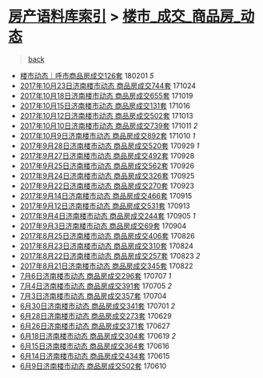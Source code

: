[房产语料库索引](../../README.md)  > [楼市_成交_商品房_动态](楼市_成交_商品房_动态.md)
====
> [back](../README.md)

- [楼市动态｜呼市商品房成交126套](http://jkwz.applinzi.com/ittc/7065170254454326283.html#%E6%A5%BC%E5%B8%82%E5%8A%A8%E6%80%81%EF%BD%9C%E5%91%BC%E5%B8%82%E5%95%86%E5%93%81%E6%88%BF%E6%88%90%E4%BA%A4126%E5%A5%97) 180201 *5* 
- [2017年10月23日济南楼市动态 商品房成交744套](http://jkwz.applinzi.com/ittc/7027932538629260304.html#2017%E5%B9%B410%E6%9C%8823%E6%97%A5%E6%B5%8E%E5%8D%97%E6%A5%BC%E5%B8%82%E5%8A%A8%E6%80%81+%E5%95%86%E5%93%81%E6%88%BF%E6%88%90%E4%BA%A4744%E5%A5%97) 171024  
- [2017年10月18日济南楼市动态 商品房成交655套](http://jkwz.applinzi.com/ittc/7026075772224275472.html#2017%E5%B9%B410%E6%9C%8818%E6%97%A5%E6%B5%8E%E5%8D%97%E6%A5%BC%E5%B8%82%E5%8A%A8%E6%80%81+%E5%95%86%E5%93%81%E6%88%BF%E6%88%90%E4%BA%A4655%E5%A5%97) 171019  
- [2017年10月15日济南楼市动态 商品房成交131套](http://jkwz.applinzi.com/ittc/7024971996054684689.html#2017%E5%B9%B410%E6%9C%8815%E6%97%A5%E6%B5%8E%E5%8D%97%E6%A5%BC%E5%B8%82%E5%8A%A8%E6%80%81+%E5%95%86%E5%93%81%E6%88%BF%E6%88%90%E4%BA%A4131%E5%A5%97) 171016  
- [2017年10月12日济南楼市动态 商品房成交502套](http://jkwz.applinzi.com/ittc/7023901618335122449.html#2017%E5%B9%B410%E6%9C%8812%E6%97%A5%E6%B5%8E%E5%8D%97%E6%A5%BC%E5%B8%82%E5%8A%A8%E6%80%81+%E5%95%86%E5%93%81%E6%88%BF%E6%88%90%E4%BA%A4502%E5%A5%97) 171013  
- [2017年10月10日济南楼市动态 商品房成交739套](http://jkwz.applinzi.com/ittc/7023158537751102480.html#2017%E5%B9%B410%E6%9C%8810%E6%97%A5%E6%B5%8E%E5%8D%97%E6%A5%BC%E5%B8%82%E5%8A%A8%E6%80%81+%E5%95%86%E5%93%81%E6%88%BF%E6%88%90%E4%BA%A4739%E5%A5%97) 171011 *2* 
- [2017年10月9日济南楼市动态 商品房成交892套](http://jkwz.applinzi.com/ittc/7022742561373029392.html#2017%E5%B9%B410%E6%9C%889%E6%97%A5%E6%B5%8E%E5%8D%97%E6%A5%BC%E5%B8%82%E5%8A%A8%E6%80%81+%E5%95%86%E5%93%81%E6%88%BF%E6%88%90%E4%BA%A4892%E5%A5%97) 171010 *1* 
- [2017年9月28日济南楼市动态 商品房成交520套](http://jkwz.applinzi.com/ittc/7018653792046941200.html#2017%E5%B9%B49%E6%9C%8828%E6%97%A5%E6%B5%8E%E5%8D%97%E6%A5%BC%E5%B8%82%E5%8A%A8%E6%80%81+%E5%95%86%E5%93%81%E6%88%BF%E6%88%90%E4%BA%A4520%E5%A5%97) 170929 *1* 
- [2017年9月27日济南楼市动态 商品房成交492套](http://jkwz.applinzi.com/ittc/7018361504766886929.html#2017%E5%B9%B49%E6%9C%8827%E6%97%A5%E6%B5%8E%E5%8D%97%E6%A5%BC%E5%B8%82%E5%8A%A8%E6%80%81+%E5%95%86%E5%93%81%E6%88%BF%E6%88%90%E4%BA%A4492%E5%A5%97) 170928  
- [2017年9月25日济南楼市动态 商品房成交562套](http://jkwz.applinzi.com/ittc/7017534699780703249.html#2017%E5%B9%B49%E6%9C%8825%E6%97%A5%E6%B5%8E%E5%8D%97%E6%A5%BC%E5%B8%82%E5%8A%A8%E6%80%81+%E5%95%86%E5%93%81%E6%88%BF%E6%88%90%E4%BA%A4562%E5%A5%97) 170926  
- [2017年9月24日济南楼市动态 商品房成交326套](http://jkwz.applinzi.com/ittc/7017170289836950545.html#2017%E5%B9%B49%E6%9C%8824%E6%97%A5%E6%B5%8E%E5%8D%97%E6%A5%BC%E5%B8%82%E5%8A%A8%E6%80%81+%E5%95%86%E5%93%81%E6%88%BF%E6%88%90%E4%BA%A4326%E5%A5%97) 170925  
- [2017年9月22日济南楼市动态 商品房成交270套](http://jkwz.applinzi.com/ittc/7016467603269354513.html#2017%E5%B9%B49%E6%9C%8822%E6%97%A5%E6%B5%8E%E5%8D%97%E6%A5%BC%E5%B8%82%E5%8A%A8%E6%80%81+%E5%95%86%E5%93%81%E6%88%BF%E6%88%90%E4%BA%A4270%E5%A5%97) 170923  
- [2017年9月14日济南楼市动态 商品房成交466套](http://jkwz.applinzi.com/ittc/7013461846596781072.html#2017%E5%B9%B49%E6%9C%8814%E6%97%A5%E6%B5%8E%E5%8D%97%E6%A5%BC%E5%B8%82%E5%8A%A8%E6%80%81+%E5%95%86%E5%93%81%E6%88%BF%E6%88%90%E4%BA%A4466%E5%A5%97) 170915  
- [2017年9月12日济南楼市动态 商品房成交531套](http://jkwz.applinzi.com/ittc/7012756812745671697.html#2017%E5%B9%B49%E6%9C%8812%E6%97%A5%E6%B5%8E%E5%8D%97%E6%A5%BC%E5%B8%82%E5%8A%A8%E6%80%81+%E5%95%86%E5%93%81%E6%88%BF%E6%88%90%E4%BA%A4531%E5%A5%97) 170913  
- [2017年9月4日济南楼市动态 商品房成交244套](http://jkwz.applinzi.com/ittc/7009860045918176273.html#2017%E5%B9%B49%E6%9C%884%E6%97%A5%E6%B5%8E%E5%8D%97%E6%A5%BC%E5%B8%82%E5%8A%A8%E6%80%81+%E5%95%86%E5%93%81%E6%88%BF%E6%88%90%E4%BA%A4244%E5%A5%97) 170905 *1* 
- [2017年9月3日济南楼市动态 商品房成交69套](http://jkwz.applinzi.com/ittc/7009384198421611537.html#2017%E5%B9%B49%E6%9C%883%E6%97%A5%E6%B5%8E%E5%8D%97%E6%A5%BC%E5%B8%82%E5%8A%A8%E6%80%81+%E5%95%86%E5%93%81%E6%88%BF%E6%88%90%E4%BA%A469%E5%A5%97) 170904  
- [2017年8月25日济南楼市动态 商品房成交406套](http://jkwz.applinzi.com/ittc/7006040540439905296.html#2017%E5%B9%B48%E6%9C%8825%E6%97%A5%E6%B5%8E%E5%8D%97%E6%A5%BC%E5%B8%82%E5%8A%A8%E6%80%81+%E5%95%86%E5%93%81%E6%88%BF%E6%88%90%E4%BA%A4406%E5%A5%97) 170826  
- [2017年8月23日济南楼市动态 商品房成交310套](http://jkwz.applinzi.com/ittc/7005311771538359313.html#2017%E5%B9%B48%E6%9C%8823%E6%97%A5%E6%B5%8E%E5%8D%97%E6%A5%BC%E5%B8%82%E5%8A%A8%E6%80%81+%E5%95%86%E5%93%81%E6%88%BF%E6%88%90%E4%BA%A4310%E5%A5%97) 170824  
- [2017年8月22日济南楼市动态 商品房成交257套](http://jkwz.applinzi.com/ittc/7004930329092293649.html#2017%E5%B9%B48%E6%9C%8822%E6%97%A5%E6%B5%8E%E5%8D%97%E6%A5%BC%E5%B8%82%E5%8A%A8%E6%80%81+%E5%95%86%E5%93%81%E6%88%BF%E6%88%90%E4%BA%A4257%E5%A5%97) 170823 *2* 
- [2017年8月21日济南楼市动态 商品房成交345套](http://jkwz.applinzi.com/ittc/7004552253036561424.html#2017%E5%B9%B48%E6%9C%8821%E6%97%A5%E6%B5%8E%E5%8D%97%E6%A5%BC%E5%B8%82%E5%8A%A8%E6%80%81+%E5%95%86%E5%93%81%E6%88%BF%E6%88%90%E4%BA%A4345%E5%A5%97) 170822  
- [7月6日济南楼市动态 商品房成交296套](http://jkwz.applinzi.com/ittc/6987477407735743493.html#7%E6%9C%886%E6%97%A5%E6%B5%8E%E5%8D%97%E6%A5%BC%E5%B8%82%E5%8A%A8%E6%80%81+%E5%95%86%E5%93%81%E6%88%BF%E6%88%90%E4%BA%A4296%E5%A5%97) 170707 *1* 
- [7月4日济南楼市动态 商品房成交391套](http://jkwz.applinzi.com/ittc/6986756725234205700.html#7%E6%9C%884%E6%97%A5%E6%B5%8E%E5%8D%97%E6%A5%BC%E5%B8%82%E5%8A%A8%E6%80%81+%E5%95%86%E5%93%81%E6%88%BF%E6%88%90%E4%BA%A4391%E5%A5%97) 170705 *2* 
- [7月3日济南楼市动态 商品房成交357套](http://jkwz.applinzi.com/ittc/6986368293567726597.html#7%E6%9C%883%E6%97%A5%E6%B5%8E%E5%8D%97%E6%A5%BC%E5%B8%82%E5%8A%A8%E6%80%81+%E5%95%86%E5%93%81%E6%88%BF%E6%88%90%E4%BA%A4357%E5%A5%97) 170704  
- [6月30日济南楼市动态 商品房成交341套](http://jkwz.applinzi.com/ittc/6985424839060751364.html#6%E6%9C%8830%E6%97%A5%E6%B5%8E%E5%8D%97%E6%A5%BC%E5%B8%82%E5%8A%A8%E6%80%81+%E5%95%86%E5%93%81%E6%88%BF%E6%88%90%E4%BA%A4341%E5%A5%97) 170701 *2* 
- [6月28日济南楼市动态 商品房成交273套](http://jkwz.applinzi.com/ittc/6984508165046404101.html#6%E6%9C%8828%E6%97%A5%E6%B5%8E%E5%8D%97%E6%A5%BC%E5%B8%82%E5%8A%A8%E6%80%81+%E5%95%86%E5%93%81%E6%88%BF%E6%88%90%E4%BA%A4273%E5%A5%97) 170629  
- [6月26日济南楼市动态 商品房成交371套](http://jkwz.applinzi.com/ittc/6983789044495287301.html#6%E6%9C%8826%E6%97%A5%E6%B5%8E%E5%8D%97%E6%A5%BC%E5%B8%82%E5%8A%A8%E6%80%81+%E5%95%86%E5%93%81%E6%88%BF%E6%88%90%E4%BA%A4371%E5%A5%97) 170627  
- [6月18日济南楼市动态 商品房成交304套](http://jkwz.applinzi.com/ittc/6980800768041812996.html#6%E6%9C%8818%E6%97%A5%E6%B5%8E%E5%8D%97%E6%A5%BC%E5%B8%82%E5%8A%A8%E6%80%81+%E5%95%86%E5%93%81%E6%88%BF%E6%88%90%E4%BA%A4304%E5%A5%97) 170619 *2* 
- [6月15日济南楼市动态 商品房成交364套](http://jkwz.applinzi.com/ittc/6979691360306070533.html#6%E6%9C%8815%E6%97%A5%E6%B5%8E%E5%8D%97%E6%A5%BC%E5%B8%82%E5%8A%A8%E6%80%81+%E5%95%86%E5%93%81%E6%88%BF%E6%88%90%E4%BA%A4364%E5%A5%97) 170616  
- [6月14日济南楼市动态 商品房成交434套](http://jkwz.applinzi.com/ittc/6979315858886099972.html#6%E6%9C%8814%E6%97%A5%E6%B5%8E%E5%8D%97%E6%A5%BC%E5%B8%82%E5%8A%A8%E6%80%81+%E5%95%86%E5%93%81%E6%88%BF%E6%88%90%E4%BA%A4434%E5%A5%97) 170615  
- [6月9日济南楼市动态 商品房成交502套](http://jkwz.applinzi.com/ittc/6977675617393705988.html#6%E6%9C%889%E6%97%A5%E6%B5%8E%E5%8D%97%E6%A5%BC%E5%B8%82%E5%8A%A8%E6%80%81+%E5%95%86%E5%93%81%E6%88%BF%E6%88%90%E4%BA%A4502%E5%A5%97) 170610  
